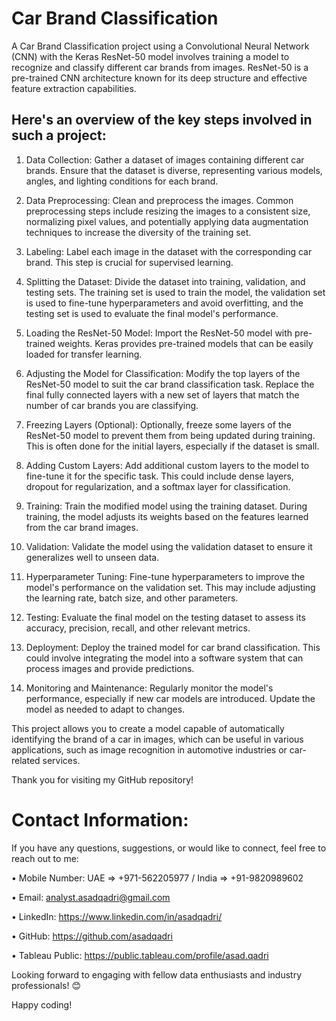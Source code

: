 # Car Brand Classification
A Car Brand Classification project using a Convolutional Neural Network (CNN) with the Keras ResNet-50 model involves training a model to recognize and classify different car brands from images. ResNet-50 is a pre-trained CNN architecture known for its deep structure and effective feature extraction capabilities.

## Here's an overview of the key steps involved in such a project:

1. Data Collection:
Gather a dataset of images containing different car brands. Ensure that the dataset is diverse, representing various models, angles, and lighting conditions for each brand.

2. Data Preprocessing:
Clean and preprocess the images. Common preprocessing steps include resizing the images to a consistent size, normalizing pixel values, and potentially applying data augmentation techniques to increase the diversity of the training set.

3. Labeling:
Label each image in the dataset with the corresponding car brand. This step is crucial for supervised learning.

4. Splitting the Dataset:
Divide the dataset into training, validation, and testing sets. The training set is used to train the model, the validation set is used to fine-tune hyperparameters and avoid overfitting, and the testing set is used to evaluate the final model's performance.

5. Loading the ResNet-50 Model:
Import the ResNet-50 model with pre-trained weights. Keras provides pre-trained models that can be easily loaded for transfer learning.

6. Adjusting the Model for Classification:
Modify the top layers of the ResNet-50 model to suit the car brand classification task. Replace the final fully connected layers with a new set of layers that match the number of car brands you are classifying.

7. Freezing Layers (Optional):
Optionally, freeze some layers of the ResNet-50 model to prevent them from being updated during training. This is often done for the initial layers, especially if the dataset is small.

8. Adding Custom Layers:
Add additional custom layers to the model to fine-tune it for the specific task. This could include dense layers, dropout for regularization, and a softmax layer for classification.

9. Training:
Train the modified model using the training dataset. During training, the model adjusts its weights based on the features learned from the car brand images.

10. Validation:
Validate the model using the validation dataset to ensure it generalizes well to unseen data.

11. Hyperparameter Tuning:
Fine-tune hyperparameters to improve the model's performance on the validation set. This may include adjusting the learning rate, batch size, and other parameters.

12. Testing:
Evaluate the final model on the testing dataset to assess its accuracy, precision, recall, and other relevant metrics.

13. Deployment:
Deploy the trained model for car brand classification. This could involve integrating the model into a software system that can process images and provide predictions.

14. Monitoring and Maintenance:
Regularly monitor the model's performance, especially if new car models are introduced. Update the model as needed to adapt to changes.

This project allows you to create a model capable of automatically identifying the brand of a car in images, which can be useful in various applications, such as image recognition in automotive industries or car-related services.

Thank you for visiting my GitHub repository!

# Contact Information:

If you have any questions, suggestions, or would like to connect, feel free to reach out to me:

• Mobile Number: UAE => +971-562205977 / India => +91-9820989602

• Email: analyst.asadqadri@gmail.com

• LinkedIn: https://www.linkedin.com/in/asadqadri/

• GitHub: https://github.com/asadqadri

• Tableau Public: https://public.tableau.com/profile/asad.qadri

Looking forward to engaging with fellow data enthusiasts and industry professionals! 😊

Happy coding!

